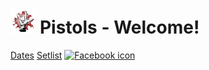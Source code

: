 # <img src="logo.jpg" alt="Metal Horns" width="8%" height="8%" title="logo"> Pistols - Welcome!

[Dates](/Dates.md)
[Setlist](/Setlist.md)
[<img src="facebook.ico" alt="Facebook icon">](https://www.facebook.com/ThePistolsDonegal)
